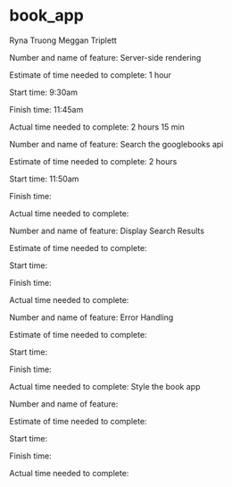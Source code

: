 # book_app
Ryna Truong Meggan Triplett

Number and name of feature: Server-side rendering

Estimate of time needed to complete: 1 hour

Start time: 9:30am

Finish time: 11:45am

Actual time needed to complete: 2 hours 15 min


Number and name of feature: Search the googlebooks api

Estimate of time needed to complete: 2 hours

Start time: 11:50am

Finish time: 

Actual time needed to complete: 


Number and name of feature: Display Search Results

Estimate of time needed to complete: 

Start time: 

Finish time: 

Actual time needed to complete: 


Number and name of feature: Error Handling

Estimate of time needed to complete: 

Start time: 

Finish time: 

Actual time needed to complete: Style the book app

Number and name of feature: 

Estimate of time needed to complete: 

Start time: 

Finish time: 

Actual time needed to complete: 